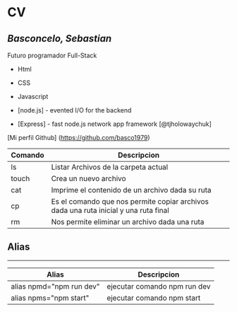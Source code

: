 # CV
## _Basconcelo, Sebastian_

Futuro programador Full-Stack

- Html
- CSS
- Javascript
 
- [node.js] - evented I/O for the backend
- [Express] - fast node.js network app framework [@tjholowaychuk]

 [Mi perfil Github] (https://github.com/basco1979)

| Comando | Descripcion |
| ----------- | ----------- |
| ls | Listar Archivos de la carpeta actual |
| touch | Crea un nuevo archivo  |
| cat | Imprime el contenido de un archivo dada su ruta |
| cp | Es el comando que nos permite copiar archivos dada una ruta inicial y una ruta final  |
| rm | Nos permite eliminar un archivo dada una ruta  |

## Alias
-------------------
|Alias | Descripcion|
|-------------------|------------|
| alias npmd="npm run dev" | ejecutar comando npm run dev| 
| alias npms="npm start" | ejecutar comando  npm start

